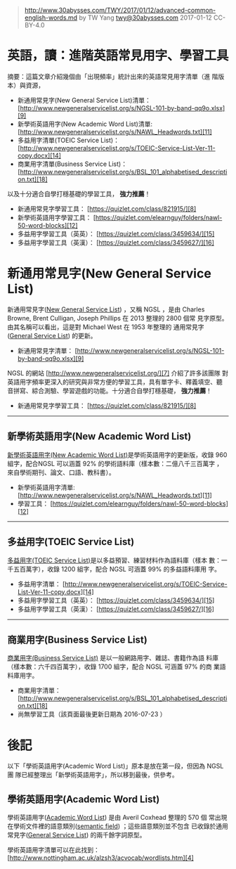 ﻿> http://www.30abysses.com/TWY/2017/01/12/advanced-common-english-words.md
> by TW Yang <twy@30abysses.com> 2017-01-12 CC-BY-4.0

# 英語，讀：進階英語常見用字、學習工具

摘要：這篇文章介紹幾個由「出現頻率」統計出來的英語常見用字清單（進
階版本）與資源，

* 新通用常見字(New General Service List)清單： [http://www.newgeneralservicelist.org/s/NGSL-101-by-band-qq9o.xlsx][9]
* 新學術英語用字(New Academic Word List)清單: [http://www.newgeneralservicelist.org/s/NAWL_Headwords.txt][11]
* 多益用字清單(TOEIC Service List)： [http://www.newgeneralservicelist.org/s/TOEIC-Service-List-Ver-11-copy.docx][14]
* 商業用字清單(Business Service List)： [http://www.newgeneralservicelist.org/s/BSL_101_alphabetised_description.txt][18]

以及十分適合自學打穩基礎的學習工具， **強力推薦**！

* 新通用常見字學習工具： [https://quizlet.com/class/821915/][8]
* 新學術英語用字學習工具： [https://quizlet.com/elearnguy/folders/nawl-50-word-blocks][12]
* 多益用字學習工具（英英）： [https://quizlet.com/class/3459634/][15]
* 多益用字學習工具（英漢）： [https://quizlet.com/class/3459627/][16]



# 新通用常見字(New General Service List)

新通用常見字([New General Service List][5]) ，又稱 NGSL ，是由
Charles Browne, Brent Culligan, Joseph Phillips 在 2013 整理的 2800 個常
見字原型。由其名稱可以看出，這是對 Michael West 在 1953 年整理的
通用常見字([General Service List][6]) 的更新。

[5]: https://en.wikipedia.org/wiki/New_General_Service_List
[6]: http://en.wikipedia.org/wiki/General_Service_List

* 新通用常見字清單： [http://www.newgeneralservicelist.org/s/NGSL-101-by-band-qq9o.xlsx][9]

NGSL  的網站 [http://www.newgeneralservicelist.org/][7] 介紹了許多該團隊
對英語用字頻率更深入的研究與非常方便的學習工具，具有單字卡、釋義填空、聽
音拼寫、綜合測驗、學習遊戲的功能。十分適合自學打穩基礎， **強力推薦**！

* 新通用常見字學習工具： [https://quizlet.com/class/821915/][8]

[7]: http://www.newgeneralservicelist.org/
[8]: http://quizlet.com/class/821915/
[9]: http://www.newgeneralservicelist.org/s/NGSL-101-by-band-qq9o.xlsx


---
##  新學術英語用字(New Academic Word List)

[新學術英語用字(New Academic Word List)][10]是學術英語用字的更新版，收錄
960 組字，配合NGSL  可以涵蓋 92%  的學術語料庫（樣本數：二億八千三百萬字
，來自學術期刊、論文、口語、教科書）。

[10]: http://www.newgeneralservicelist.org/nawl-new-academic-word-list/

* 新學術英語用字清單: [http://www.newgeneralservicelist.org/s/NAWL_Headwords.txt][11]
* 學習工具： [https://quizlet.com/elearnguy/folders/nawl-50-word-blocks][12]

[11]: http://www.newgeneralservicelist.org/s/NAWL_Headwords.txt
[12]: https://quizlet.com/elearnguy/folders/nawl-50-word-blocks


---
## 多益用字(TOEIC Service List)

[多益用字(TOEIC Service List)][13]是以多益預習、練習材料作為語料庫（樣本
數：一千五百萬字），收錄 1200 組字，配合 NGSL 可涵蓋 99%  的多益語料庫用
字。

[13]: http://www.newgeneralservicelist.org/toeic-list/

* 多益用字清單： [http://www.newgeneralservicelist.org/s/TOEIC-Service-List-Ver-11-copy.docx][14]
* 多益用字學習工具（英英）： [https://quizlet.com/class/3459634/][15]
* 多益用字學習工具（英漢）： [https://quizlet.com/class/3459627/][16]

[14]: http://www.newgeneralservicelist.org/s/TOEIC-Service-List-Ver-11-copy.docx
[15]: https://quizlet.com/class/3459634/
[16]: https://quizlet.com/class/3459627/


---
##  商業用字(Business Service List)

[商業用字(Business Service List)][17] 是以一般網路用字、雜誌、書籍作為語
料庫（樣本數：六千四百萬字），收錄 1700 組字，配合 NGSL 可涵蓋 97%  的商
業語料庫用字。

[17]: http://www.newgeneralservicelist.org/bsl-business-service-list/

* 商業用字清單： [http://www.newgeneralservicelist.org/s/BSL_101_alphabetised_description.txt][18]
* 尚無學習工具（該頁面最後更新日期為 2016-07-23 ）

[18]: http://www.newgeneralservicelist.org/s/BSL_101_alphabetised_description.txt



# 後記

以下「學術英語用字(Academic Word List)」原本是放在第一段，但因為 NGSL 團
隊已經整理出「新學術英語用字」，所以移到最後，供參考。


##  學術英語用字(Academic Word List)

學術英語用字([Academic Word List][1]) 是由 Averil Coxhead 整理的 570  個
常出現在學術文件裡的語意類別([semantic field][2]) ；這些語意類別並不包含
已收錄於通用常見字([General Service List][3]) 的兩千餘字詞原型。

學術英語用字清單可以在此找到： [http://www.nottingham.ac.uk/alzsh3/acvocab/wordlists.htm][4]

[1]: https://en.wikipedia.org/wiki/Academic_Word_List
[2]: https://en.wikipedia.org/wiki/Semantic_field
[3]: https://en.wikipedia.org/wiki/A_General_Service_List_of_English_Words
[4]: http://www.nottingham.ac.uk/alzsh3/acvocab/wordlists.htm
